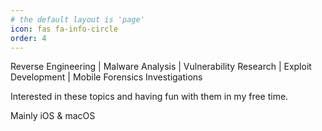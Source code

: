 ```yaml
---
# the default layout is 'page'
icon: fas fa-info-circle
order: 4
---
```


Reverse Engineering \| Malware Analysis \| Vulnerability Research \| Exploit Development \| Mobile Forensics Investigations 

Interested in these topics and having fun with them in my free time.

Mainly iOS & macOS